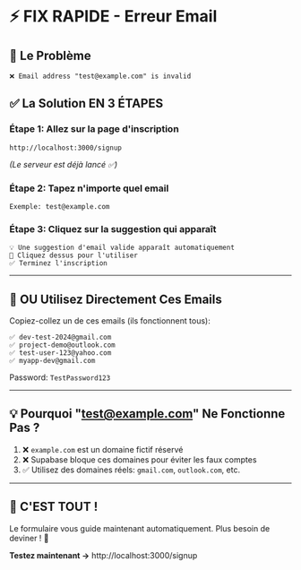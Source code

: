 # ⚡ FIX RAPIDE - Erreur Email

## 🎯 Le Problème
```
❌ Email address "test@example.com" is invalid
```

## ✅ La Solution EN 3 ÉTAPES

### Étape 1: Allez sur la page d'inscription
```
http://localhost:3000/signup
```
*(Le serveur est déjà lancé ✅)*

### Étape 2: Tapez n'importe quel email
```
Exemple: test@example.com
```

### Étape 3: Cliquez sur la suggestion qui apparaît
```
💡 Une suggestion d'email valide apparaît automatiquement
🔄 Cliquez dessus pour l'utiliser
✅ Terminez l'inscription
```

---

## 🎁 OU Utilisez Directement Ces Emails

Copiez-collez un de ces emails (ils fonctionnent tous):

```
✅ dev-test-2024@gmail.com
✅ project-demo@outlook.com  
✅ test-user-123@yahoo.com
✅ myapp-dev@gmail.com
```

Password: `TestPassword123`

---

## 💡 Pourquoi "test@example.com" Ne Fonctionne Pas ?

1. ❌ `example.com` est un domaine fictif réservé
2. ❌ Supabase bloque ces domaines pour éviter les faux comptes
3. ✅ Utilisez des domaines réels: `gmail.com`, `outlook.com`, etc.

---

## 🚀 C'EST TOUT !

Le formulaire vous guide maintenant automatiquement. Plus besoin de deviner ! 🎉

**Testez maintenant →** http://localhost:3000/signup
